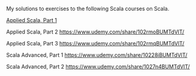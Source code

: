 My solutions to exercises to the following Scala courses on Scala.

[Applied Scala, Part 1](
https://www.udemy.com/share/101BUuBUMTdVlT/)

Applied Scala, Part 2
https://www.udemy.com/share/102rmoBUMTdVlT/

Applied Scala, Part 3
https://www.udemy.com/share/102rmqBUMTdVlT/

Scala Advanced, Part 1 
https://www.udemy.com/share/10228iBUMTdVlT/

Scala Advanced, Part 2 
https://www.udemy.com/share/1027n4BUMTdVlT/

